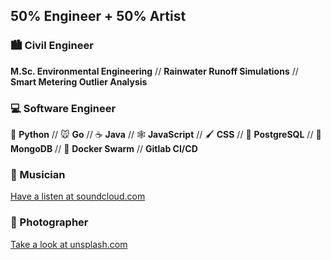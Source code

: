 ## 50% Engineer + 50% Artist

### :cityscape: Civil Engineer
**M.Sc. Environmental Engineering** // **Rainwater Runoff Simulations** // **Smart Metering Outlier Analysis**

### :computer: Software Engineer 
:snake: **Python**  // :mouse: **Go** // :coffee: **Java** // :spider_web: **JavaScript** // :paintbrush: **CSS** // :elephant: **PostgreSQL** // :leafy_green: **MongoDB** // :whale: **Docker Swarm** // **Gitlab CI/CD**

### :musical_note: Musician
[Have a listen at soundcloud.com](https://www.soundcloud.com/pazifical)

### :camera_flash: Photographer
[Take a look at unsplash.com](https://unsplash.com/@pazifical)
